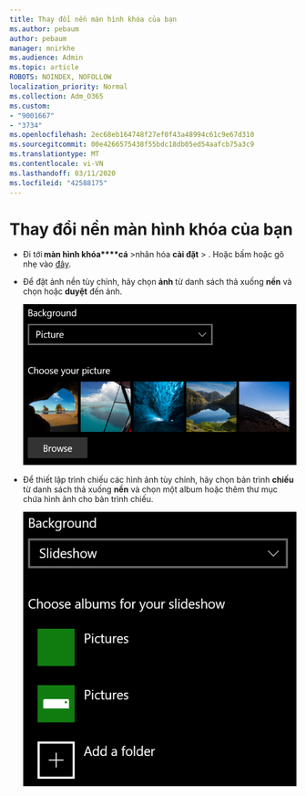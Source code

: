 ```yaml
---
title: Thay đổi nền màn hình khóa của bạn
ms.author: pebaum
author: pebaum
manager: mnirkhe
ms.audience: Admin
ms.topic: article
ROBOTS: NOINDEX, NOFOLLOW
localization_priority: Normal
ms.collection: Adm_O365
ms.custom:
- "9001667"
- "3734"
ms.openlocfilehash: 2ec68eb164748f27ef0f43a48994c61c9e67d310
ms.sourcegitcommit: 00e4266575438f55bdc18db05ed54aafcb75a3c9
ms.translationtype: MT
ms.contentlocale: vi-VN
ms.lasthandoff: 03/11/2020
ms.locfileid: "42588175"
---
```

# <a name="change-your-lock-screen-background"></a>Thay đổi nền màn hình khóa của bạn

- Đi tới **màn hình khóa****cá** >nhân hóa **cài đặt** > . Hoặc bấm hoặc gõ nhẹ vào [đây](ms-settings:lockscreen?activationSource=GetHelp).

- Để đặt ảnh nền tùy chỉnh, hãy chọn **ảnh** từ danh sách thả xuống **nền** và chọn hoặc **duyệt** đến ảnh.

  ![Thiết lập một hình nền tùy chỉnh.](media/set-custom-background-pic.png)

- Để thiết lập trình chiếu các hình ảnh tùy chỉnh, hãy chọn bản trình **chiếu** từ danh sách thả xuống **nền** và chọn một album hoặc thêm thư mục chứa hình ảnh cho bản trình chiếu.

  ![Thiết lập trình chiếu hình ảnh tùy chỉnh.](media/set-up-slideshow-background.png)
